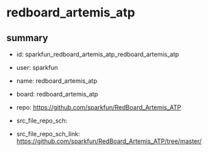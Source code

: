 # redboard_artemis_atp
 
## summary 
* id: sparkfun_redboard_artemis_atp_redboard_artemis_atp
* user: sparkfun
* name: redboard_artemis_atp
* board: redboard_artemis_atp
* repo: https://github.com/sparkfun/RedBoard_Artemis_ATP



* src_file_repo_sch: 
* src_file_repo_sch_link: https://github.com/sparkfun/RedBoard_Artemis_ATP/tree/master/




